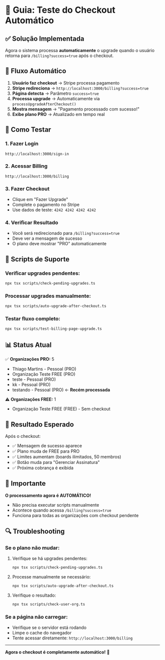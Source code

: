 # 🎯 Guia: Teste do Checkout Automático

## ✅ Solução Implementada

Agora o sistema processa **automaticamente** o upgrade quando o usuário retorna para `/billing?success=true` após o checkout.

## 🔄 Fluxo Automático

1. **Usuário faz checkout** → Stripe processa pagamento
2. **Stripe redireciona** → `http://localhost:3000/billing?success=true`
3. **Página detecta** → Parâmetro `success=true`
4. **Processa upgrade** → Automaticamente via `processUpgradeAfterCheckout()`
5. **Mostra mensagem** → "Pagamento processado com sucesso!"
6. **Exibe plano PRO** → Atualizado em tempo real

## 🧪 Como Testar

### 1. Fazer Login

```
http://localhost:3000/sign-in
```

### 2. Acessar Billing

```
http://localhost:3000/billing
```

### 3. Fazer Checkout

- Clique em "Fazer Upgrade"
- Complete o pagamento no Stripe
- Use dados de teste: `4242 4242 4242 4242`

### 4. Verificar Resultado

- Você será redirecionado para `/billing?success=true`
- Deve ver a mensagem de sucesso
- O plano deve mostrar "PRO" automaticamente

## 🔧 Scripts de Suporte

### Verificar upgrades pendentes:

```bash
npx tsx scripts/check-pending-upgrades.ts
```

### Processar upgrades manualmente:

```bash
npx tsx scripts/auto-upgrade-after-checkout.ts
```

### Testar fluxo completo:

```bash
npx tsx scripts/test-billing-page-upgrade.ts
```

## 📊 Status Atual

✅ **Organizações PRO:** 5

- Thiago Martins - Pessoal (PRO)
- Organização Teste FREE (PRO)
- teste - Pessoal (PRO)
- kk - Pessoal (PRO)
- testando - Pessoal (PRO) ← **Recém processada**

⚠️ **Organizações FREE:** 1

- Organização Teste FREE (FREE) - Sem checkout

## 🎉 Resultado Esperado

Após o checkout:

- ✅ Mensagem de sucesso aparece
- ✅ Plano muda de FREE para PRO
- ✅ Limites aumentam (boards ilimitados, 50 membros)
- ✅ Botão muda para "Gerenciar Assinatura"
- ✅ Próxima cobrança é exibida

## 🚨 Importante

**O processamento agora é AUTOMÁTICO!**

- Não precisa executar scripts manualmente
- Acontece quando acessa `/billing?success=true`
- Funciona para todas as organizações com checkout pendente

## 🔍 Troubleshooting

### Se o plano não mudar:

1. Verifique se há upgrades pendentes:

   ```bash
   npx tsx scripts/check-pending-upgrades.ts
   ```

2. Processe manualmente se necessário:

   ```bash
   npx tsx scripts/auto-upgrade-after-checkout.ts
   ```

3. Verifique o resultado:
   ```bash
   npx tsx scripts/check-user-org.ts
   ```

### Se a página não carregar:

- Verifique se o servidor está rodando
- Limpe o cache do navegador
- Tente acessar diretamente: `http://localhost:3000/billing`

---

**Agora o checkout é completamente automático!** 🚀
